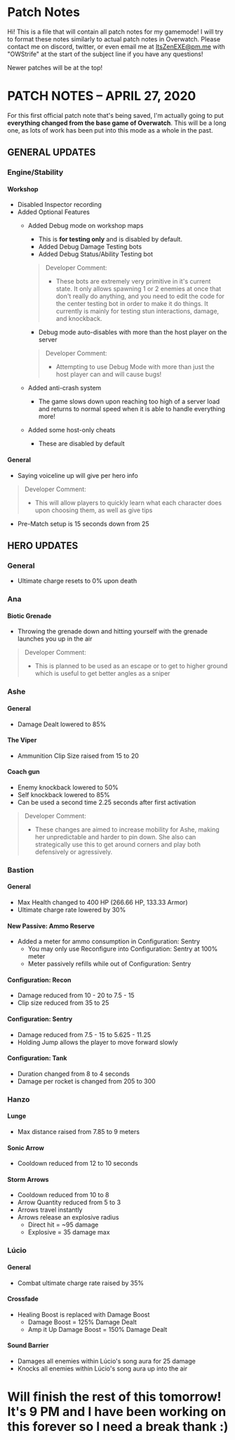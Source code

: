 

# Patch Notes

Hi! This is a file that will contain all patch notes for my gamemode! I will try to format these notes similarly to actual patch notes in Overwatch. Please contact me on discord, twitter, or even email me at ItsZenEXE@pm.me with "OWStrife" at the start of the subject line if you have any questions!

Newer patches will be at the top!


# PATCH NOTES – APRIL 27, 2020

For this first official patch note that's being saved, I'm actually going to put **everything changed from the base game of Overwatch**. This will be a long one, as lots of work has been put into this mode as a whole in the past.

## GENERAL UPDATES
### Engine/Stability
#### Workshop
- Disabled Inspector recording
- Added Optional Features
	-   Added Debug mode on workshop maps
		- This is **for testing only** and is disabled by default.
		- Added Debug Damage Testing bots
		- Added Debug Status/Ability Testing bot
		> Developer Comment:
		>- These bots are extremely very primitive in it's current state. It only allows spawning 1 or 2 enemies at once that don't really do anything, and you need to edit the code for the center testing bot in order to make it do things. It currently is mainly for testing stun interactions, damage, and knockback.

		- Debug mode auto-disables with more than the host player on the server
		> Developer Comment:
		>- Attempting to use Debug Mode with more than just the host player can and will cause bugs!

	- Added anti-crash system
		- The game slows down upon reaching too high of a server load and returns to normal speed when it is able to handle everything more!
	- Added some host-only cheats
		- These are disabled by default

#### General
- Saying voiceline up will give per hero info
>Developer Comment:
>- This will allow players to quickly learn what each character does upon choosing them, as well as give tips
- Pre-Match setup is 15 seconds down from 25



## HERO UPDATES
### General
- Ultimate charge resets to 0% upon death

### Ana
#### Biotic Grenade
- Throwing the grenade down and hitting yourself with the grenade launches you up in the air
>Developer Comment:
>- This is planned to be used as an escape or to get to higher ground which is useful to get better angles as a sniper

### Ashe
#### General
- Damage Dealt lowered to 85%

#### The Viper
- Ammunition Clip Size raised from 15 to 20

#### Coach gun
- Enemy knockback lowered to 50%
- Self knockback lowered to 85%
- Can be used a second time 2.25 seconds after first activation
>Developer Comment:
>- These changes are aimed to increase mobility for Ashe, making her unpredictable and harder to pin down. She also can strategically use this to get around corners and play both defensively or agressively.

### Bastion
#### General
- Max Health changed to 400 HP (266.66 HP, 133.33 Armor)
- Ultimate charge rate lowered by 30%

#### New Passive: Ammo Reserve
- Added a meter for ammo consumption in Configuration: Sentry
	- You may only use Reconfigure into Configuration: Sentry at 100% meter
	- Meter passively refills while out of Configuration: Sentry

#### Configuration: Recon
- Damage reduced from 10 - 20 to 7.5 - 15
- Clip size reduced from 35 to 25

#### Configuration: Sentry
- Damage reduced from 7.5 - 15 to 5.625 - 11.25
- Holding Jump allows the player to move forward slowly

#### Configuration: Tank
- Duration changed from 8 to 4 seconds
- Damage per rocket is changed from 205 to 300

### Hanzo
#### Lunge
- Max distance raised from 7.85 to 9 meters

#### Sonic Arrow
- Cooldown reduced from 12 to 10 seconds

#### Storm Arrows
- Cooldown reduced from 10 to 8
- Arrow Quantity reduced from 5 to 3
- Arrows travel instantly
- Arrows release an explosive radius
	- Direct hit = ~95 damage
	- Explosive = 35 damage max

### Lúcio
#### General
- Combat ultimate charge rate raised by 35%

#### Crossfade
- Healing Boost is replaced with Damage Boost
	- Damage Boost = 125% Damage Dealt
	- Amp it Up Damage Boost = 150% Damage Dealt

#### Sound Barrier
- Damages all enemies within Lúcio's song aura for 25 damage
- Knocks all enemies within Lúcio's song aura up into the air



# Will finish the rest of this tomorrow! It's 9 PM and I have been working on this forever so I need a break thank :)
